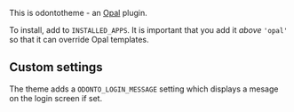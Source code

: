 This is odontotheme - an [Opal](https://github.com/openhealthcare/opal) plugin.

To install, add to `INSTALLED_APPS`. It is important that you add it *above*
`'opal'` so that it can override Opal templates.


## Custom settings

The theme adds a `ODONTO_LOGIN_MESSAGE` setting which displays a mesage on the login
screen if set.
